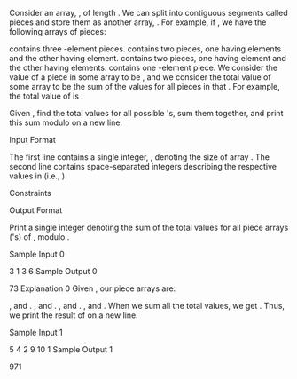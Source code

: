Consider an array, , of length . We can split  into contiguous segments called pieces and store them as another array, . For example, if , we have the following arrays of pieces:

 contains three -element pieces.
 contains two pieces, one having  elements and the other having  element.
 contains two pieces, one having  element and the other having  elements.
 contains one -element piece.
We consider the value of a piece in some array  to be , and we consider the total value of some array  to be the sum of the values for all pieces in that . For example, the total value of  is .

Given , find the total values for all possible 's, sum them together, and print this sum modulo  on a new line.

Input Format

The first line contains a single integer, , denoting the size of array .
The second line contains  space-separated integers describing the respective values in  (i.e., ).

Constraints

Output Format

Print a single integer denoting the sum of the total values for all piece arrays ('s) of , modulo .

Sample Input 0

3
1 3 6
Sample Output 0

73
Explanation 0
Given , our piece arrays are:

, and .
, and .
, and .
, and .
When we sum all the total values, we get . Thus, we print the result of  on a new line.

Sample Input 1

5
4 2 9 10 1
Sample Output 1

971
